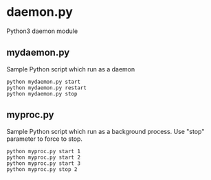 # daemon.py
Python3 daemon module

## mydaemon.py
Sample Python script which run as a daemon

```
python mydaemon.py start
python mydaemon.py restart
python mydaemon.py stop
```

## myproc.py
Sample Python script which run as a background process.
Use "stop" parameter to force to stop.

```
python myproc.py start 1
python myproc.py start 2
python myproc.py start 3
python myproc.py stop 2
```
